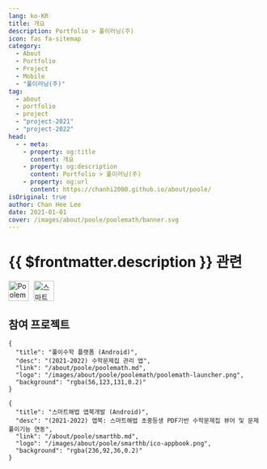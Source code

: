 ```yaml
---
lang: ko-KR
title: 개요
description: Portfolio > 풀이러닝(주)
icon: fas fa-sitemap
category: 
  - About
  - Portfolio
  - Project
  - Mobile
  - "풀이러닝(주)"
tag:
  - about
  - portfolio
  - project
  - "project-2021"
  - "project-2022"
head:
  - - meta:
    - property: og:title
      content: 개요
    - property: og:description
      content: Portfolio > 풀이러닝(주)
    - property: og:url
      content: https://chanhi2000.github.io/about/poole/
isOriginal: true
author: Chan Hee Lee
date: 2021-01-01
cover: /images/about/poole/poolemath/banner.svg
---
```


# {{ $frontmatter.description }} 관련

<SiteInfo
  name="풀이러닝"
  desc=""
  url="https://www.poolemath.com"
  logo="/images/about/poole/logo.png"
  preview="/images/about/poole/banner.svg"/>

<p style="display:flex;align-items:center;justify-contents:flex-start">
  <a href="https://www.poolemath.com/" style="margin-right:10px;">
    <img alt="Poolemath" src="/images/about/poole/logo.png" height="40px"/>
  </a>
  <a href="https://www.smarthb-math.co.kr/">
    <img alt="스마트해법" src="/images/about/logo-smarthb.png" height="40px"/>
  </a>
</p>

## 참여 프로젝트

```component VPCard
{
  "title": "풀이수학 플랫폼 (Android)",
  "desc": "(2021-2022) 수학문제집 관리 앱",
  "link": "/about/poole/poolemath.md",
  "logo": "/images/about/poole/poolemath/poolemath-launcher.png",
  "background": "rgba(56,123,131,0.2)"
}
```

```component VPCard
{
  "title": "스마트해법 앱북개발 (Android)",
  "desc": "(2021-2022) 앱북: 스마트해법 초중등생 PDF기반 수학문제집 뷰어 및 문제풀이기능 연동",
  "link": "/about/poole/smarthb.md",
  "logo": "/images/about/poole/smarthb/ico-appbook.png",
  "background": "rgba(236,92,36,0.2)"
}
```
